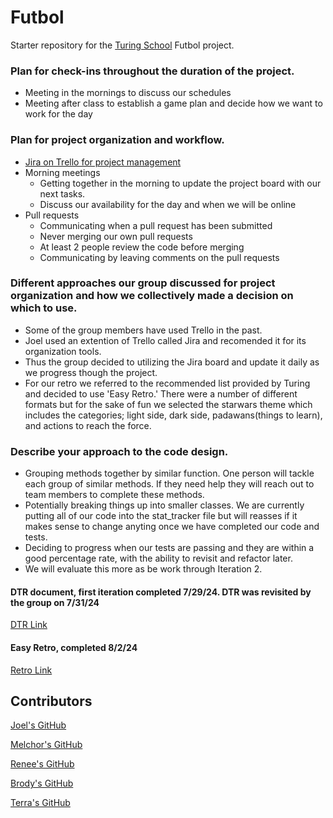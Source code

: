 # Futbol

Starter repository for the [Turing School](https://turing.io/) Futbol project.

### Plan for check-ins throughout the duration of the project.

* Meeting in the mornings to discuss our schedules
* Meeting after class to establish a game plan and decide how we want to work for the day

### Plan for project organization and workflow.

* [Jira on Trello for project management](https://tnoblecmd.atlassian.net/jira/core/projects/FGP/board)
* Morning meetings
    * Getting together in the morning to update the project board with our next tasks.
    * Discuss our availability for the day and when we will be online
* Pull requests
    * Communicating when a pull request has been submitted
    * Never merging our own pull requests
    * At least 2 people review the code before merging
    * Communicating by leaving comments on the pull requests

### Different approaches our group discussed for project organization and how we collectively made a decision on which to use.

* Some of the group members have used Trello in the past.
* Joel used an extention of Trello called Jira and recomended it for its organization tools.
* Thus the group decided to utilizing the Jira board and update it daily as we progress though the project.
* For our retro we referred to the recommended list provided by Turing and decided to use 'Easy Retro.' There were a number of different formats but for the sake of fun we selected the starwars theme which includes the categories; light side, dark side, padawans(things to learn), and actions to reach the force. 

### Describe your approach to the code design.

* Grouping methods together by similar function. One person will tackle each group of similar methods. If they need help they will reach out to team members to complete these methods. 
* Potentially breaking things up into smaller classes. We are currently putting all of our code into the stat_tracker file but will reasses if it makes sense to change anyting once we have completed our code and tests. 
* Deciding to progress when our tests are passing and they are within a good percentage rate, with the ability to revisit and refactor later.
 * We will evaluate this more as be work through Iteration 2.

#### DTR document, first iteration completed 7/29/24. DTR was revisited by the group on 7/31/24<br/>
[DTR Link](https://docs.google.com/document/d/1eRyCmQuAlY8jA7yiepLuJlpfgi4hn2COcAz-tQuNMlQ/edit)

#### Easy Retro, completed 8/2/24
[Retro Link](https://easyretro.io/publicboard/e6efvUfwGGeGkQhNNmP0zReO0M32/34ca93ea-06a9-443f-a81c-257ee813f13a)

## Contributors


[Joel's GitHub](https://github.com/jdavalos98)

[Melchor's GitHub](https://github.com/MDelarosa1993)

[Renee's GitHub](https://github.com/Renee-m02)

[Brody's GitHub](https://github.com/BrodyNics77)

[Terra's GitHub](https://github.com/TDManning)
